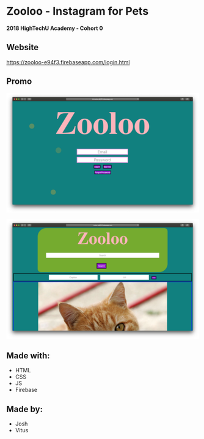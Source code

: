 # Zooloo - Instagram for Pets

**2018 HighTechU Academy - Cohort 0** 

## Website

https://zooloo-e94f3.firebaseapp.com/login.html

## Promo

![Promo of Website](img/promo.png)

![Promo of Website](img/promo-1.png)

## Made with:

* HTML
* CSS
* JS
* Firebase

## Made by:

* Josh
* Vitus
